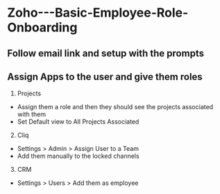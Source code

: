 # Zoho---Basic-Employee-Role-Onboarding

## Follow email link and setup with the prompts

## Assign Apps to the user and give them roles

1. Projects
  - Assign them a role and then they should see the projects associated with them
  - Set Default view to All Projects Associated

2. Cliq
  - Settings > Admin > Assign User to a Team
  - Add them manually to the locked channels

3. CRM
  - Settings > Users > Add them as employee
